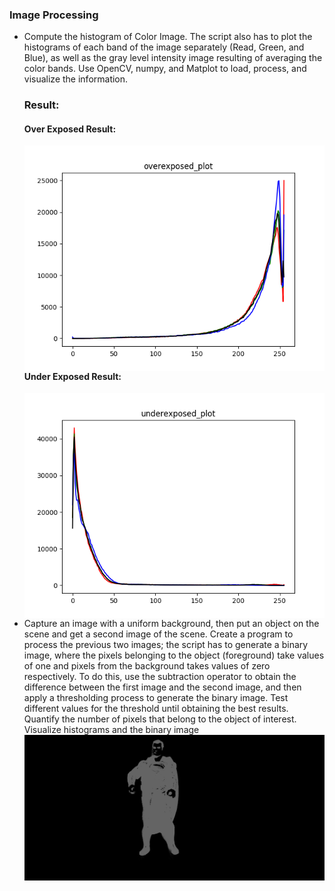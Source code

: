 <h3>Image Processing</h3>
<ul>
    <li>
        Compute the histogram of Color Image. The
        script also has to plot the histograms of each band of the image separately (Read, Green, and
        Blue), as well as the gray level intensity image resulting of averaging the color bands. Use
        OpenCV, numpy, and Matplot to load, process, and visualize the information.
        <h3>Result: </h3>
        <h4>Over Exposed Result: </h4>
        <img src="https://github.com/Arx1971/Image-Processing/blob/master/Image-Histogram/overexposed_plot.png"
        alt="Over Exposed Plot"
        style="float: left; margin-right: 10px;" />
        <h4>Under Exposed Result: </h4>
        <img src="https://github.com/Arx1971/Image-Processing/blob/master/Image-Histogram/underexposed_plot.png"
        alt="Under Exposed Plot"
        style="float: left; margin-right: 10px;" />
    </li>
    <li>
        Capture an image with a uniform background, then put an object on the scene and get a second
        image of the scene. Create a program to process the previous two images; the script has to
        generate a binary image, where the pixels belonging to the object (foreground) take values of
        one and pixels from the background takes values of zero respectively. To do this, use the
        subtraction operator to obtain the difference between the first image and the second image,
        and then apply a thresholding process to generate the binary image.
        Test different values for the threshold until obtaining the best results. Quantify the number of
        pixels that belong to the object of interest. Visualize histograms and the binary image
        <img src="https://github.com/Arx1971/Image-Processing/blob/master/Image-Histogram/binary_image.png"
        alt="Under Exposed Plot"
        style="float: left; margin-right: 10px;" />
    </li>
    
</ul>